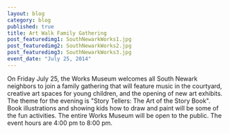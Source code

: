 ```yaml
---
layout: blog
category: blog
published: true
title: Art Walk Family Gathering
post_featuredimg1: SouthNewarkWorks1.jpg
post_featuredimg2: SouthNewarkWorks2.jpg
post_featuredimg3: SouthNewarkWorks3.jpg
event_date: "July 25, 2014"
---
```


On Friday July 25, the Works Museum welcomes all South Newark neighbors to join a family gathering that will feature music in the courtyard, creative art spaces for young children, and the opening of new art exhibits. The theme for the evening is "Story Tellers: The Art of the Story Book". Book illustrations and showing kids how to draw and paint will be some of the fun activities. The entire Works Museum will be open to the public. The event hours are 4:00 pm to 8:00 pm.